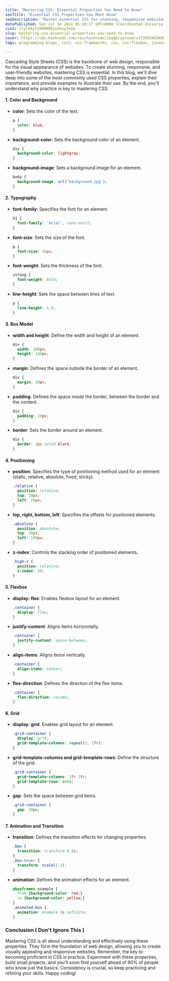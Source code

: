 ```yaml
---
title: "Mastering CSS: Essential Properties You Need to Know"
seoTitle: "Essential CSS Properties You Must Know"
seoDescription: "Master essential CSS for stunning, responsive websites: color, typography, box model, positioning, flexbox, grid, animations. Practice is key"
datePublished: Sun Jul 14 2024 05:30:17 GMT+0000 (Coordinated Universal Time)
cuid: clyl49y2z000009jsbboy3o2w
slug: mastering-css-essential-properties-you-need-to-know
cover: https://cdn.hashnode.com/res/hashnode/image/upload/v1720934934906/3ad3438d-b518-417f-95e5-6543ac577193.jpeg
tags: programming-blogs, css3, css-frameworks, css, css-flexbox, javascript, web-development, reactjs, ui, css-animation, frontend-development, nextjs, uiux-design, programming-tips, ui-ux-designer

---
```


Cascading Style Sheets (CSS) is the backbone of web design, responsible for the visual appearance of websites. To create stunning, responsive, and user-friendly websites, mastering CSS is essential. In this blog, we'll dive deep into some of the most commonly used CSS properties, explain their importance, and provide examples to illustrate their use. By the end, you'll understand why practice is key to mastering CSS.

#### 1\. **Color and Background**

* **color**: Sets the color of the text.
    
    ```css
    p {
      color: blue;
    }
    ```
    
* **background-color**: Sets the background color of an element.
    
    ```css
    div {
      background-color: lightgray;
    }
    ```
    
* **background-image**: Sets a background image for an element.
    
    ```css
    body {
      background-image: url('background.jpg');
    }
    ```
    

#### 2\. **Typography**

* **font-family**: Specifies the font for an element.
    
    ```css
    h1 {
      font-family: 'Arial', sans-serif;
    }
    ```
    
* **font-size**: Sets the size of the font.
    
    ```css
    p {
      font-size: 16px;
    }
    ```
    
* **font-weight**: Sets the thickness of the font.
    
    ```css
    strong {
      font-weight: bold;
    }
    ```
    
* **line-height**: Sets the space between lines of text.
    
    ```css
    p {
      line-height: 1.5;
    }
    ```
    

#### 3\. **Box Model**

* **width and height**: Define the width and height of an element.
    
    ```css
    div {
      width: 100px;
      height: 100px;
    }
    ```
    
* **margin**: Defines the space outside the border of an element.
    
    ```css
    div {
      margin: 20px;
    }
    ```
    
* **padding**: Defines the space inside the border, between the border and the content.
    
    ```css
    div {
      padding: 10px;
    }
    ```
    
* **border**: Sets the border around an element.
    
    ```css
    div {
      border: 2px solid black;
    }
    ```
    

#### 4\. **Positioning**

* **position**: Specifies the type of positioning method used for an element (static, relative, absolute, fixed, sticky).
    
    ```css
    .relative {
      position: relative;
      top: 10px;
      left: 20px;
    }
    ```
    
* **top, right, bottom, left**: Specifies the offsets for positioned elements.
    
    ```css
    .absolute {
      position: absolute;
      top: 50px;
      left: 100px;
    }
    ```
    
* **z-index**: Controls the stacking order of positioned elements.
    
    ```css
    .high-z {
      position: relative;
      z-index: 10;
    }
    ```
    

#### 5\. **Flexbox**

* **display: flex**: Enables flexbox layout for an element.
    
    ```css
    .container {
      display: flex;
    }
    ```
    
* **justify-content**: Aligns items horizontally.
    
    ```css
    .container {
      justify-content: space-between;
    }
    ```
    
* **align-items**: Aligns items vertically.
    
    ```css
    .container {
      align-items: center;
    }
    ```
    
* **flex-direction**: Defines the direction of the flex items.
    
    ```css
    .container {
      flex-direction: column;
    }
    ```
    

#### 6\. **Grid**

* **display: grid**: Enables grid layout for an element.
    
    ```css
    .grid-container {
      display: grid;
      grid-template-columns: repeat(3, 1fr);
    }
    ```
    
* **grid-template-columns and grid-template-rows**: Define the structure of the grid.
    
    ```css
    .grid-container {
      grid-template-columns: 1fr 2fr;
      grid-template-rows: auto;
    }
    ```
    
* **gap**: Sets the space between grid items.
    
    ```css
    .grid-container {
      gap: 10px;
    }
    ```
    

#### 7\. **Animation and Transition**

* **transition**: Defines the transition effects for changing properties.
    
    ```css
    .box {
      transition: transform 0.3s;
    }
    .box:hover {
      transform: scale(1.1);
    }
    ```
    
* **animation**: Defines the animation effects for an element.
    
    ```css
    @keyframes example {
      from {background-color: red;}
      to {background-color: yellow;}
    }
    .animated-box {
      animation: example 5s infinite;
    }
    ```
    

### Conclusion ( Don't Ignore This )

Mastering CSS is all about understanding and effectively using these properties. They form the foundation of web design, allowing you to create visually appealing and responsive websites. Remember, the key to becoming proficient in CSS is practice. Experiment with these properties, build small projects, and you'll soon find yourself ahead of 90% of people who know just the basics. Consistency is crucial, so keep practicing and refining your skills. Happy coding!